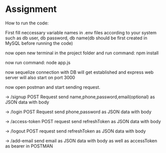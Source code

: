# Assignment

How to run the code:

First fill neccessary variable names in .env files according to your system such as
db user, db password, db name(db should be first created in MySQL before running the code)

now open new terminal in the project folder and run command:
npm install

now run command:
node app.js

now sequelize connection with DB will get established and express web server will also start on port 3000

now open postman and start sending request.

->
/signup POST Request
send name,phone,password,email(optional) as JSON data with body

->
/login POST Request
send phone,password as JSON data with body

->
/access-token POST request
send refreshToken as JSON data with body

->
/logout POST request
send refreshToken as JSON data with body

->
/add-email
send email as JSON data with body as well as accessToken as bearer in POSTMAN

